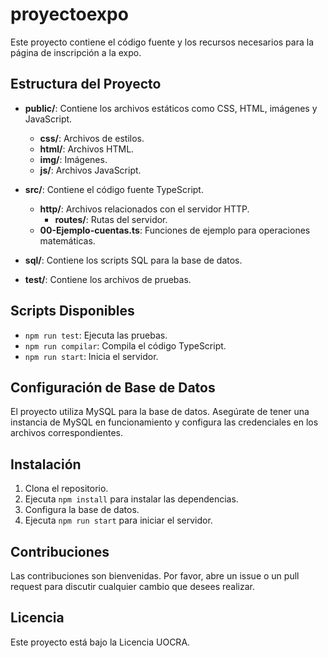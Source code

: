 # proyectoexpo

Este proyecto contiene el código fuente y los recursos necesarios para la página de inscripción a la expo.

## Estructura del Proyecto

- **public/**: Contiene los archivos estáticos como CSS, HTML, imágenes y JavaScript.

  - **css/**: Archivos de estilos.
  - **html/**: Archivos HTML.
  - **img/**: Imágenes.
  - **js/**: Archivos JavaScript.

- **src/**: Contiene el código fuente TypeScript.

  - **http/**: Archivos relacionados con el servidor HTTP.
    - **routes/**: Rutas del servidor.
  - **00-Ejemplo-cuentas.ts**: Funciones de ejemplo para operaciones matemáticas.

- **sql/**: Contiene los scripts SQL para la base de datos.

- **test/**: Contiene los archivos de pruebas.

## Scripts Disponibles

- `npm run test`: Ejecuta las pruebas.
- `npm run compilar`: Compila el código TypeScript.
- `npm run start`: Inicia el servidor.

## Configuración de Base de Datos

El proyecto utiliza MySQL para la base de datos. Asegúrate de tener una instancia de MySQL en funcionamiento y configura las credenciales en los archivos correspondientes.

## Instalación

1. Clona el repositorio.
2. Ejecuta `npm install` para instalar las dependencias.
3. Configura la base de datos.
4. Ejecuta `npm run start` para iniciar el servidor.

## Contribuciones

Las contribuciones son bienvenidas. Por favor, abre un issue o un pull request para discutir cualquier cambio que desees realizar.

## Licencia

Este proyecto está bajo la Licencia UOCRA.
